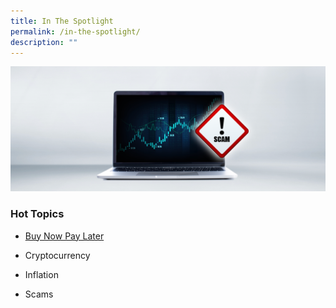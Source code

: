 ```yaml
---
title: In The Spotlight
permalink: /in-the-spotlight/
description: ""
---
```

![in the spotlight](/images/Homepage/scam%20laptop.png)

### Hot Topics


* [Buy Now Pay Later](/_folders/buy-now-pay-later)

* Cryptocurrency

* Inflation

* Scams